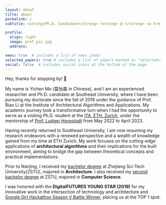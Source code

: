 ```yaml
---
layout: about
title: about
permalink: /
subtitle: <strong>Ph.D. Candidate</strong> <strong> @ </strong> <a href='https://archialgo.com'>Inst. AAA</a>. Southeast University. Nanjing. China. • <strong> Creator @ ArchiWeb</strong> (<a href='https://web.archialgo.com'>link</a>) •  longing ⇄ endure ⇆ ruminate

profile:
  align: right
  image: prof_pic.jpg
  address: 

news: true  # includes a list of news items
selected_papers: true # includes a list of papers marked as "selected={true}"
social: false  # includes social icons at the bottom of the page
---
```


Hey, thanks for stopping by! 🦭

My name is Yichen Mo (莫怡晨 in Chinese), and I am an experienced researcher and Ph.D. candidate at Southeast University, where I have been pursuing my doctorate since the fall of 2019 under the guidance of Prof. Biao Li at the Institute of Architectural Algorithms and Applications. My academic journey took a transformative turn when I had the opportunity to serve as a visiting Ph.D. student at the [ITA, ETH. Zurich](http://ita.arch.ethz.ch), under the mentorship of [Prof. Ludger Hovestadt](https://www.caad.arch.ethz.ch) from May 2022 to April 2023.

Having recently returned to Southeast University, I am now resuming my research endeavors with a renewed perspective and a wealth of knowledge gained from my time at ETH Zurich. My work focuses on the cutting-edge applications of **architectural algorithms** and their implications for the built environment, aiming to bridge the gap between theoretical concepts and practical implementations.

Prior to Nanjing, I received my [bachelor degree](https://github.com/amomorning/IPlayout "Click to the project's repository") at Zhejiang Sci-Tech University(ZSTU), majored in **Architecture**. I also received my [second bachelor degree](https://github.com/amomorning/semantic-body "Click to the project's repository") at ZSTU, majored in **Computer Science**.

I was honored with the **DigitalFUTURES YOUNG STAR (2019)** for my innovative work in the intersection of technology and architecture and [Google Girl Hackathon Season V Battle Winner](https://github.com/amomorning/google-girl-hackathon-v "Click to the project's repository"), placing us at the TOP 1 spot.


